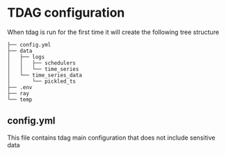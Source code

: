 # TDAG configuration

When tdag is run for the first time it will create the following tree structure

```
├── config.yml
├── data
│   ├── logs
│   │   ├── schedulers
│   │   └── time_series
│   └── time_series_data
│       └── pickled_ts
├── .env
├── ray
└── temp
```
## config.yml

This file contains tdag main configuration that does not include sensitive data